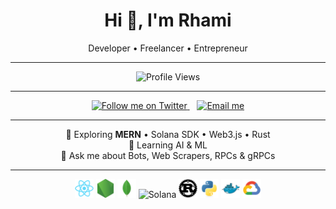 <!-- ====== HEADER ====== -->
<h1 align="center">Hi 👋, I'm Rhami</h1>
<p align="center">Developer • Freelancer • Entrepreneur</p>

---

<!-- ====== PROFILE VIEWS ====== -->
<p align="center">
  <img src="https://komarev.com/ghpvc/?username=MuhammadAnas786&style=flat-square" alt="Profile Views" />
</p>

---

<!-- ====== SOCIAL ====== -->
<p align="center">
  <a href="https://x.com/rhami" target="_blank">
    <img src="https://img.shields.io/twitter/follow/rhami?style=flat&logo=twitter" alt="Follow me on Twitter" />
  </a>
  &nbsp;&nbsp;
  <a href="mailto:sol.rhamii@gmail.com">
    <img src="https://img.shields.io/badge/Email-sol.rhamii%40gmail.com-1178C6?style=flat&logo=gmail" alt="Email me" />
  </a>
</p>

---

<!-- ====== ABOUT ====== -->
<p align="center">
  🔭 Exploring <strong>MERN</strong> • Solana SDK • Web3.js • Rust  
  <br>
  🌱 Learning AI & ML  
  <br>
  💬 Ask me about Bots, Web Scrapers, RPCs & gRPCs
</p>

---

<!-- ====== SKILLS ====== -->
<p align="center">
  <img src="https://raw.githubusercontent.com/devicons/devicon/master/icons/react/react-original.svg"     alt="React"     width="30" height="30" />
  <img src="https://raw.githubusercontent.com/devicons/devicon/master/icons/nodejs/nodejs-original.svg"   alt="Node.js"   width="30" height="30" />
  <img src="https://raw.githubusercontent.com/devicons/devicon/master/icons/mongodb/mongodb-original.svg"   alt="MongoDB"   width="30" height="30" />
  <img src="https://raw.githubusercontent.com/solana-labs/oyster/main/assets/solana-icon.png"            alt="Solana"    width="30" height="30" />
  <img src="https://raw.githubusercontent.com/devicons/devicon/master/icons/rust/rust-plain.svg"         alt="Rust"      width="30" height="30" />
  <img src="https://raw.githubusercontent.com/devicons/devicon/master/icons/python/python-original.svg"   alt="Python"    width="30" height="30" />
  <img src="https://raw.githubusercontent.com/devicons/devicon/master/icons/docker/docker-original.svg"   alt="Docker"    width="30" height="30" />
  <img src="https://raw.githubusercontent.com/devicons/devicon/master/icons/googlecloud/googlecloud-original.svg" alt="GCP"      width="30" height="30" />
</p>
